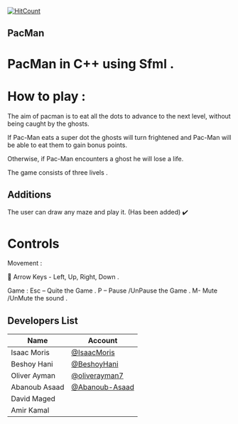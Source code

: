 [![HitCount](http://hits.dwyl.io/IsaacMo12/PacMan.svg)](http://hits.dwyl.io/IsaacMo12/PacMan)

## PacMan
# PacMan in C++ using Sfml . 
# How to play :
 The aim of pacman is to eat all the dots to advance to the next level, without being caught by the ghosts. 

If Pac-Man eats a super dot the ghosts will turn frightened and Pac-Man will be able to eat them to gain bonus points. 

Otherwise, if Pac-Man encounters a ghost he will lose a life. 

The game consists of three livels . 
## Additions 
The user can draw any maze and play it.  (Has been added) :heavy_check_mark:
<br/>
# Controls 
Movement : 

 Arrow Keys - Left, Up, Right, Down . 

Game : 
Esc – Quite the Game . 
P – Pause /UnPause the Game . 
M- Mute /UnMute the sound . 

## Developers List

| Name             | Account                                                      |
| ---------------- | ------------------------------------------------------------ |
| Isaac Moris      | [@IsaacMoris](https://github.com/IsaacMoris)                   |
| Beshoy Hani      | [@BeshoyHani](https://github.com/BeshoyHani)                 |
| Oliver Ayman     | [@oliverayman7](https://github.com/oliverayman7)             |
| Abanoub Asaad    | [@Abanoub-Asaad](https://github.com/Abanoub-Asaad)           |
| David Maged      |
| Amir Kamal       |
